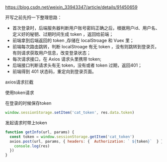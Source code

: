 https://blog.csdn.net/weixin_33943347/article/details/91450659

开写之前先捋一下整理思路：

- 首次登录时，后端服务器判断用户账号密码正确之后，根据用户id、用户名、定义好的秘钥、过期时间生成 token ，返回给前端；
- 前端拿到后端返回的 token ,存储在 localStroage 和 Vuex 里；
- 前端每次路由跳转，判断 localStroage 有无 token ，没有则跳转到登录页，有则请求获取用户信息，改变登录状态；
- 每次请求接口，在 Axios 请求头里携带 token;
- 后端接口判断请求头有无 token，没有或者 token 过期，返回401；
- 前端得到 401 状态码，重定向到登录页面。





axios请求拦截

使用token请求

在登录的时候保存token

```js
window.sessionStorage.setItem('cat_token', res.data.token)
```

发起请求时带上token

```js
function getInfo(url, params) {
  const token = window.sessionStorage.getItem('cat_token')
  axios.post(url, params, { headers: {  Authorization: ` ${token}`  } }).then((res) => {
    console.log(res)
  })
}
```

